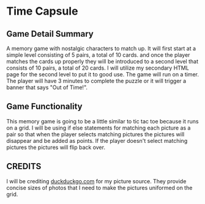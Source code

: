 # Time Capsule


## Game Detail Summary
A memory game with nostalgic characters to match up. It will first start at a simple level consisting of 5 pairs, a total of 10 cards. and once the player matches the cards up properly they will be introduced to a second level that consists of 10 pairs, a total of 20 cards. I will utilize my secondary HTML page for the second level to put it to good use. The game will run on a timer. The player will have 3 minutes to complete the puzzle or it will trigger a banner that says "Out of Time!".

## Game Functionality
This memory game is going to be a little similar to tic tac toe because it runs on a grid. I will be using if else statements for matching each picture as a pair so that when the player selects matching pictures the pictures will disappear and be added as points. If the player doesn't select matching pictures the pictures will flip back over.

## CREDITS
I will be crediting [duckduckgo.com](http://duckduckgo.com) for my picture source. They provide concise sizes of photos that I need to make the pictures uniformed on the grid.